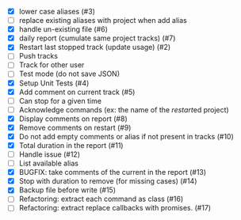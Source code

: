 - [x] lower case aliases (#3)
- [ ] replace existing aliases with project when add alias
- [x] handle un-existing file (#6)
- [x] daily report (cumulate same project tracks) (#7)
- [x] Restart last stopped track (update usage) (#2)
- [ ] Push tracks
- [ ] Track for other user
- [ ] Test mode (do not save JSON)
- [x] Setup Unit Tests (#4)
- [x] Add comment on current track (#5)
- [ ] Can stop for a given time
- [ ] Acknowledge commands (ex: the name of the *restart*ed project)
- [x] Display comments on report (#8)
- [x] Remove comments on restart (#9)
- [x] Do not add empty comments or alias if not present in tracks (#10)
- [x] Total duration in the report (#11)
- [ ] Handle issue (#12)
- [ ] List available alias
- [x] BUGFIX: take comments of the current in the report (#13)
- [x] Stop with duration to remove (for missing cases) (#14)
- [x] Backup file before write (#15)
- [ ] Refactoring: extract each command as class (#16)
- [ ] Refactoring: extract replace callbacks with promises. (#17)
